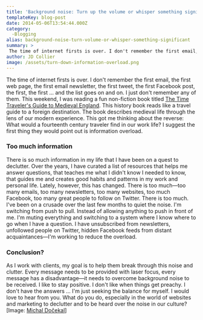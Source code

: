 ```yaml
---
title: 'Background noise: Turn up the volume or whisper something significant?'
templateKey: blog-post
date: 2014-05-06T13:54:44.000Z
category: 
  -Blogging
alias: background-noise-turn-volume-or-whisper-something-significant
summary: > 
 The time of internet firsts is over. I don't remember the first email, the first web page, the first email newsletter, the first tweet, the first Facebook post, the first, the first ... and the list goes on and on. I just don't remember any of them.
author: JD Collier
image: /assets/turn-down-information-overload.png
---
```


The time of internet firsts is over. I don't remember the first email, the first web page, the first email newsletter, the first tweet, the first Facebook post, the first, the first ... and the list goes on and on. I just don't remember any of them. This weekend, I was reading a fun non-fiction book titled [The Time Traveler's Guide to Medieval England](http://www.amazon.com/Time-Travelers-Guide-Medieval-England/dp/1439112908). This history book reads like a travel guide to a foreign destination. The book describes medieval life through the lens of our modern experience. This got me thinking about the reverse: What would a fourteenth century traveler find in our work life? I suggest the first thing they would point out is information overload.

### Too much information

There is so much information in my life that I have been on a quest to declutter. Over the years, I have curated a list of resources that helps me answer questions, that teaches me what I didn't know I needed to know, that guides me and creates good habits and patterns in my work and personal life. Lately, however, this has changed. There is too much—too many emails, too many newsletters, too many websites, too much Facebook, too many great people to follow on Twitter. There is too much. I've been on a crusade over the last few months to quiet the noise. I'm switching from push to pull. Instead of allowing anything to push in front of me. I'm muting everything and switching to a system where I know where to go when I have a question. I have unsubscribed from newsletters, unfollowed people on Twitter, hidden Facebook feeds from distant acquaintances—I'm working to reduce the overload.

### Conclusion?

As I work with clients, my goal is to help them break through this noise and clutter. Every message needs to be provided with laser focus, every message has a disadvantage—it needs to overcome background noise to be received. I like to stay positive. I don't like when things get preachy. I don't have the answers ... I'm just seeking the balance for myself. I would love to hear from you. What do you do, especially in the world of websites and marketing to declutter and to be heard over the noise in our culture? \[Image: [Michal Dočekal](https://www.flickr.com/photos/lawmaker/202053101)\]